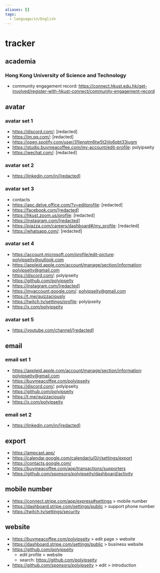 ```yaml
---
aliases: []
tags:
  - language/in/English
---
```


# tracker

## academia

### Hong Kong University of Science and Technology

- community engagement record: <https://connect.hkust.edu.hk/get-involved/register-with-hkust-connect/community-engagement-record>

## avatar

### avatar set 1

- <https://discord.com/>: \[redacted\]
- <https://im.qq.com/>: \[redacted\]
- <https://open.spotify.com/user/31lenqtm6tw5t2ijlo6qbt33jugm>
- <https://studio.buymeacoffee.com/my-account/edit-profile>: polyipseity
- <https://wechat.com/>: \[redacted\]

### avatar set 2

- <https://linkedin.com/in/[redacted]>

### avatar set 3

- contacts
- <https://apc.delve.office.com/?v=editprofile>: \[redacted\]
- <https://facebook.com/[redacted]>
- <https://hkust.zoom.us/profile>: \[redacted\]
- <https://instagram.com/[redacted]>
- <https://piazza.com/careers/dashboard#/my_profile>: \[redacted\]
- <https://whatsapp.com/>: \[redacted\]

### avatar set 4

- <https://account.microsoft.com/profile/edit-picture>: <polyipseity@outlook.com>
- <https://appleid.apple.com/account/manage/section/information>: <polyipseity@gmail.com>
- <https://discord.com/>: polyipseity
- <https://github.com/polyipseity>
- <https://instagram.com/[redacted]>
- <https://myaccount.google.com/>: <polyipseity@gmail.com>
- <https://t.me/quizzaciously>
- <https://twitch.tv/settings/profile>: polyipseity
- <https://x.com/polyipseity>

### avatar set 5

- <https://youtube.com/channel/[redacted]>

## email

### email set 1

- <https://appleid.apple.com/account/manage/section/information>: <polyipseity@gmail.com>
- <https://buymeacoffee.com/polyipseity>
- <https://discord.com/>: polyipseity
- <https://github.com/polyipseity>
- <https://t.me/quizzaciously>
- <https://x.com/polyipseity>

### email set 2

- <https://linkedin.com/in/[redacted]>

## export

- <https://ampcast.app/>
- <https://calendar.google.com/calendar/u/0/r/settings/export>
- <https://contacts.google.com/>
- <https://buymeacoffee.com/app/transactions/supporters>
- <https://github.com/sponsors/polyipseity/dashboard/activity>

## mobile number

- <https://connect.stripe.com/app/express#settings> > mobile number
- <https://dashboard.stripe.com/settings/public> > support phone number
- <https://twitch.tv/settings/security>

## website

- <https://buymeacoffee.com/polyipseity> > edit page > website
- <https://dashboard.stripe.com/settings/public> > business website
- <https://github.com/polyipseity>
  - edit profile > website
  - search: <https://github.com/polyipseity>
- <https://github.com/sponsors/polyipseity> > edit > introduction
